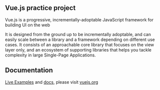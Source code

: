 <h2>Vue.js practice project</h2>
<p>
Vue.js is a progressive, incrementally-adoptable JavaScript framework for building UI on the web
</p>
<p>
It is designed from the ground up to be incrementally adoptable, and can easily scale between a library and a framework depending on different use cases. It consists of an approachable core library that focuses on the view layer only, and an ecosystem of supporting libraries that helps you tackle complexity in large Single-Page Applications.
</p>

<h2>Documentation</h2>
<p>
<a target="_blank" href="https://vuejs.org/v2/examples/">Live Examples</a> and <a target="_blank" href="https://vuejs.org/v2/guide/">docs</a>, please visit <a target="_blank" href="https://vuejs.org">vuejs.org</a>
</p>
